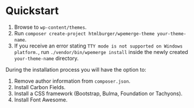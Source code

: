 # Quickstart

1. Browse to `wp-content/themes`.
1. Run `composer create-project htmlburger/wpemerge-theme your-theme-name`.
1. If you receive an error stating `TTY mode is not supported on Windows platform.`, run `./vendor/bin/wpemerge install` inside the newly created `your-theme-name` directory.

During the installation process you will have the option to:

1. Remove author information from `composer.json`.
1. Install Carbon Fields.
1. Install a CSS framework (Bootstrap, Bulma, Foundation or Tachyons).
1. Install Font Awesome.